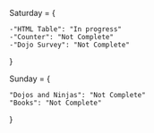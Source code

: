 Saturday = {
    
    -"HTML Table": "In progress"
    -"Counter": "Not Complete" 
    -"Dojo Survey": "Not Complete"
}

Sunday = {

    "Dojos and Ninjas": "Not Complete"
    "Books": "Not Complete"
}
